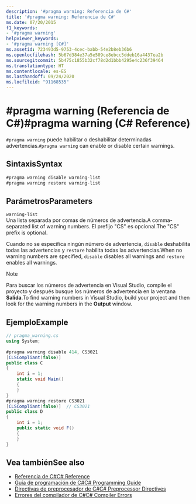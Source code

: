 ```yaml
---
description: '#pragma warning: Referencia de C#'
title: '#pragma warning: Referencia de C#'
ms.date: 07/20/2015
f1_keywords:
- '#pragma warning'
helpviewer_keywords:
- '#pragma warning [C#]'
ms.assetid: 723493d5-9753-4cec-babb-54e2b8eb36b6
ms.openlocfilehash: 5b67d384e37a5e509ce8ebcc5ddeb16a4437ea2b
ms.sourcegitcommit: 5b475c1855b32cf78d2d1bbb4295e4c236f39464
ms.translationtype: HT
ms.contentlocale: es-ES
ms.lasthandoff: 09/24/2020
ms.locfileid: "91168535"
---
```

# <a name="pragma-warning-c-reference"></a><span data-ttu-id="d6622-103">#pragma warning (Referencia de C#)</span><span class="sxs-lookup"><span data-stu-id="d6622-103">#pragma warning (C# Reference)</span></span>

<span data-ttu-id="d6622-104">`#pragma warning` puede habilitar o deshabilitar determinadas advertencias.</span><span class="sxs-lookup"><span data-stu-id="d6622-104">`#pragma warning` can enable or disable certain warnings.</span></span>  
  
## <a name="syntax"></a><span data-ttu-id="d6622-105">Sintaxis</span><span class="sxs-lookup"><span data-stu-id="d6622-105">Syntax</span></span>  
  
```csharp
#pragma warning disable warning-list  
#pragma warning restore warning-list  
```  
  
## <a name="parameters"></a><span data-ttu-id="d6622-106">Parámetros</span><span class="sxs-lookup"><span data-stu-id="d6622-106">Parameters</span></span>  

 `warning-list`  
 <span data-ttu-id="d6622-107">Una lista separada por comas de números de advertencia.</span><span class="sxs-lookup"><span data-stu-id="d6622-107">A comma-separated list of warning numbers.</span></span> <span data-ttu-id="d6622-108">El prefijo "CS" es opcional.</span><span class="sxs-lookup"><span data-stu-id="d6622-108">The "CS" prefix is optional.</span></span>  
  
 <span data-ttu-id="d6622-109">Cuando no se especifica ningún número de advertencia, `disable` deshabilita todas las advertencias y `restore` habilita todas las advertencias.</span><span class="sxs-lookup"><span data-stu-id="d6622-109">When no warning numbers are specified, `disable` disables all warnings and `restore` enables all warnings.</span></span>  
  
> [!NOTE]
> <span data-ttu-id="d6622-110">Para buscar los números de advertencia en Visual Studio, compile el proyecto y después busque los números de advertencia en la ventana **Salida**.</span><span class="sxs-lookup"><span data-stu-id="d6622-110">To find warning numbers in Visual Studio, build your project and then look for the warning numbers in the **Output** window.</span></span>  
  
## <a name="example"></a><span data-ttu-id="d6622-111">Ejemplo</span><span class="sxs-lookup"><span data-stu-id="d6622-111">Example</span></span>  
  
```csharp
// pragma_warning.cs  
using System;  
  
#pragma warning disable 414, CS3021  
[CLSCompliant(false)]  
public class C  
{  
    int i = 1;  
    static void Main()  
    {  
    }  
}  
#pragma warning restore CS3021  
[CLSCompliant(false)]  // CS3021  
public class D  
{  
    int i = 1;  
    public static void F()  
    {  
    }  
}  
```  
  
## <a name="see-also"></a><span data-ttu-id="d6622-112">Vea también</span><span class="sxs-lookup"><span data-stu-id="d6622-112">See also</span></span>

- [<span data-ttu-id="d6622-113">Referencia de C#</span><span class="sxs-lookup"><span data-stu-id="d6622-113">C# Reference</span></span>](../index.md)
- [<span data-ttu-id="d6622-114">Guía de programación de C#</span><span class="sxs-lookup"><span data-stu-id="d6622-114">C# Programming Guide</span></span>](../../programming-guide/index.md)
- [<span data-ttu-id="d6622-115">Directivas de preprocesador de C#</span><span class="sxs-lookup"><span data-stu-id="d6622-115">C# Preprocessor Directives</span></span>](./index.md)
- [<span data-ttu-id="d6622-116">Errores del compilador de C#</span><span class="sxs-lookup"><span data-stu-id="d6622-116">C# Compiler Errors</span></span>](../compiler-messages/index.md)
